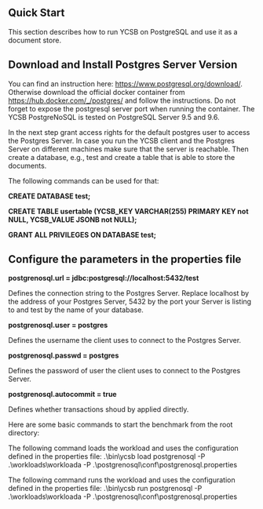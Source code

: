 <!--
Copyright (c) 2017 YCSB contributors. All rights reserved.

Licensed under the Apache License, Version 2.0 (the "License"); you
may not use this file except in compliance with the License. You
may obtain a copy of the License at

http://www.apache.org/licenses/LICENSE-2.0

Unless required by applicable law or agreed to in writing, software
distributed under the License is distributed on an "AS IS" BASIS,
WITHOUT WARRANTIES OR CONDITIONS OF ANY KIND, either express or
implied. See the License for the specific language governing
permissions and limitations under the License. See accompanying
LICENSE file.
-->

## Quick Start
This section describes how to run YCSB on PostgreSQL and use it as a document store.
 
## Download and Install Postgres Server Version
You can find an instruction here: https://www.postgresql.org/download/.
Otherwise download the official docker container from https://hub.docker.com/_/postgres/ and follow the instructions.
Do not forget to expose the postgresql server port when running the container.
The YCSB PostgreNoSQL is tested on PostgreSQL Server 9.5 and 9.6.
 
In the next step grant access rights for the default postgres user to access the Postgres Server.
In case you run the YCSB client and the Postgres Server on different machines make sure that the server is reachable.
Then create a database, e.g., test and create a table that is able to store the documents. 

The following commands can be used for that:

**CREATE DATABASE test;**

**CREATE TABLE usertable (YCSB_KEY VARCHAR(255) PRIMARY KEY not NULL, YCSB_VALUE JSONB not NULL);**

**GRANT ALL PRIVILEGES ON DATABASE test;**

## Configure the parameters in the properties file
**postgrenosql.url = jdbc:postgresql://localhost:5432/test**

Defines the connection string to the Postgres Server. Replace localhost by the address of your Postgres Server, 5432 by the port your Server is listing to and test by the name of your database.

**postgrenosql.user = postgres**

Defines the username the client uses to connect to the Postgres Server.

**postgrenosql.passwd = postgres**

Defines the password of user the client uses to connect to the Postgres Server.

**postgrenosql.autocommit = true**

Defines whether transactions shoud by applied directly.

Here are some basic commands to start the benchmark from the root directory:

The following command loads the workload and uses the configuration defined in the properties file:
.\bin\ycsb load postgrenosql -P .\workloads\workloada -P .\postgrenosql\conf\postgrenosql.properties

The following command runs the workload and uses the configuration defined in the properties file:
.\bin\ycsb run postgrenosql -P .\workloads\workloada -P .\postgrenosql\conf\postgrenosql.properties


